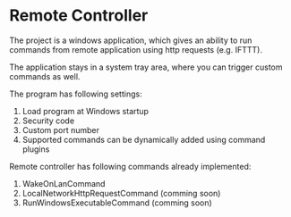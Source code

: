﻿# Remote Controller 
The project is a windows application, which gives an ability to run commands from remote application using http requests (e.g. IFTTT).

The application stays in a system tray area, where you can trigger custom commands as well.

The program has following settings:

1. Load program at Windows startup
2. Security code
3. Custom port number
4. Supported commands can be dynamically added using command plugins

Remote controller has following commands already implemented:
1. WakeOnLanCommand
2. LocalNetworkHttpRequestCommand (comming soon)
3. RunWindowsExecutableCommand (comming soon)

